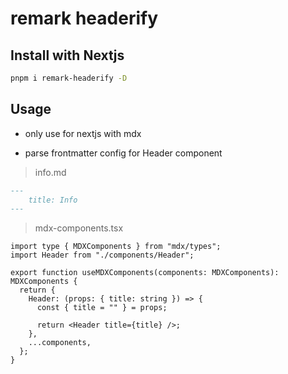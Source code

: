 # remark headerify

## Install with Nextjs

```bash
pnpm i remark-headerify -D
```

## Usage

- only use for nextjs with mdx

- parse frontmatter config for Header component

> info.md

```md
---
    title: Info
---
```

> mdx-components.tsx

```tsx
import type { MDXComponents } from "mdx/types";
import Header from "./components/Header";

export function useMDXComponents(components: MDXComponents): MDXComponents {
  return {
    Header: (props: { title: string }) => {
      const { title = "" } = props;

      return <Header title={title} />;
    },
    ...components,
  };
}
```
